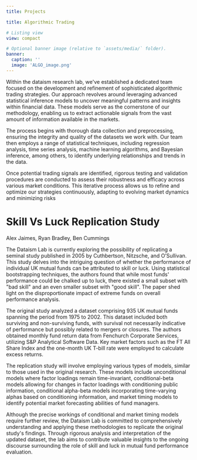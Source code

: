 ```yaml
---
title: Projects

title: Algorithmic Trading

# Listing view
view: compact

# Optional banner image (relative to `assets/media/` folder).
banner:
  caption: ''
  image: 'ALGO_image.png'
---
```


Within the dataism research lab, we've established a dedicated team focused on the development and refinement of sophisticated algorithmic trading strategies. Our approach revolves around leveraging advanced statistical inference models to uncover meaningful patterns and insights within financial data. These models serve as the cornerstone of our methodology, enabling us to extract actionable signals from the vast amount of information available in the markets. 

The process begins with thorough data collection and preprocessing, ensuring the integrity and quality of the datasets we work with. Our team then employs a range of statistical techniques, including regression analysis, time series analysis, machine learning algorithms, and Bayesian inference, among others, to identify underlying relationships and trends in the data. 

Once potential trading signals are identified, rigorous testing and validation procedures are conducted to assess their robustness and efficacy across various market conditions. This iterative process allows us to refine and optimize our strategies continuously, adapting to evolving market dynamics and minimizing risks

# Skill Vs Luck Replication Study
Alex Jaimes, Ryan Bradley, Ben Cummings

The Dataism Lab is currently exploring the possibility of replicating a seminal study published in 2005 by Cuthbertson, Nitzsche, and O’Sullivan. This study delves into the intriguing question of whether the performance of individual UK mutual funds can be attributed to skill or luck. Using statistical bootstrapping techniques, the authors found that while most funds' performance could be chalked up to luck, there existed a small subset with "bad skill" and an even smaller subset with "good skill". The paper shed light on the disproportionate impact of extreme funds on overall performance analysis.

The original study analyzed a dataset comprising 935 UK mutual funds spanning the period from 1975 to 2002. This dataset included both surviving and non-surviving funds, with survival not necessarily indicative of performance but possibly related to mergers or closures. The authors obtained monthly fund return data from Fenchurch Corporate Services, utilizing S&P Analytical Software Data. Key market factors such as the FT All Share Index and the one-month UK T-bill rate were employed to calculate excess returns.

The replication study will involve employing various types of models, similar to those used in the original research. These models include unconditional models where factor loadings remain time-invariant, conditional-beta models allowing for changes in factor loadings with conditioning public information, conditional alpha-beta models incorporating time-varying alphas based on conditioning information, and market timing models to identify potential market forecasting abilities of fund managers.

Although the precise workings of conditional and market timing models require further review, the Dataism Lab is committed to comprehensively understanding and applying these methodologies to replicate the original study's findings. Through rigorous analysis and interpretation of the updated dataset, the lab aims to contribute valuable insights to the ongoing discourse surrounding the role of skill and luck in mutual fund performance evaluation.

